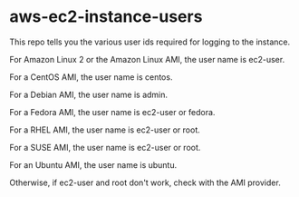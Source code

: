 # aws-ec2-instance-users
This repo tells you the various user ids required for logging to the instance.


For Amazon Linux 2 or the Amazon Linux AMI, the user name is ec2-user.

For a CentOS AMI, the user name is centos.

For a Debian AMI, the user name is admin.

For a Fedora AMI, the user name is ec2-user or fedora.

For a RHEL AMI, the user name is ec2-user or root.

For a SUSE AMI, the user name is ec2-user or root.

For an Ubuntu AMI, the user name is ubuntu.

Otherwise, if ec2-user and root don't work, check with the AMI provider.
